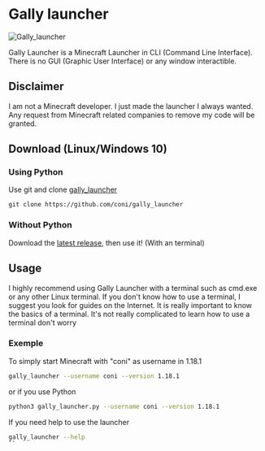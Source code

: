 

# Gally launcher 
![Gally_launcher](https://github.com/coni/gally_launcher/blob/main/ico.ico?raw=true)  

Gally Launcher is a Minecraft Launcher in CLI (Command Line Interface). There is no GUI (Graphic User Interface) or any window interactible.

## Disclaimer
I am not a Minecraft developer. I just made the launcher I always wanted. Any request from Minecraft related companies to remove my code will be granted. 

## Download (Linux/Windows 10)
### Using Python


Use git and clone [gally_launcher](https://github.com/coni/gally_launcher)

```
git clone https://github.com/coni/gally_launcher
```

### Without Python
Download the [latest release](https://github.com/coni/gally_launcher/releases/download/latest/gally_launcher-win64.exe), then use it! (With an terminal)

## Usage  
I highly recommend using Gally Launcher with a terminal such as cmd.exe or any other Linux terminal. If you don't know how to use a terminal, I suggest you look for guides on the Internet. It is really important to know the basics of a terminal. It's not really complicated to learn how to use a terminal don't worry

### Exemple
To simply start Minecraft with "coni" as username in 1.18.1
```bash
gally_launcher --username coni --version 1.18.1
```  
or if you use Python
```bash
python3 gally_launcher.py --username coni --version 1.18.1
```

If you need help to use the launcher
```bash
gally_launcher --help
``
